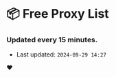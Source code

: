 # :package: Free Proxy List
### Updated every 15 minutes.

- Last updated: `2024-09-29 14:27`

:heart:
